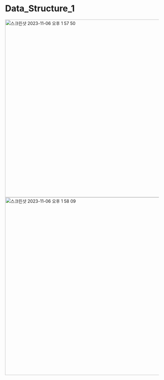 # Data_Structure_1
<img width="581" alt="스크린샷 2023-11-06 오후 1 57 50" src="https://github.com/KIMMIN5/Data_Structure_1/assets/121488861/8ac22726-a75d-42a3-a9ac-591b4503757c">
<img width="581" alt="스크린샷 2023-11-06 오후 1 58 09" src="https://github.com/KIMMIN5/Data_Structure_1/assets/121488861/4b5a2a37-3028-4215-8fd7-1a91ee11d7cd">
